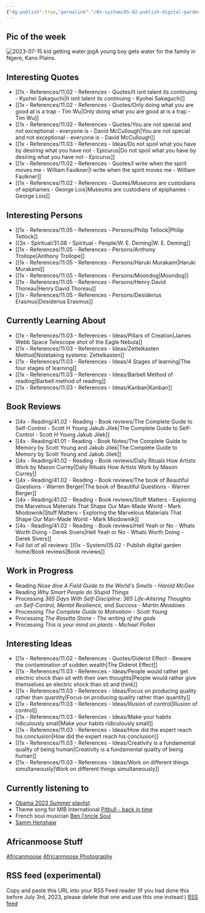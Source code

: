 ```yaml
---
{"dg-publish":true,"permalink":"/0x-system/05-02-publish-digital-garden-home/africanmoose/","title":"Africanmoose","tags":["gardenEntry"],"dgShowBacklinks":false}
---
```


 

## Pic of the week
![2023-07-15 kid getting water.jpg](/img/user/0x%20-%20System/05.04%20-%20Publish%20digital%20garden%20resource%20folder/2023-07-15%20kid%20getting%20water.jpg)A young boy gets water for the family in Ngere, Kano Plains.

## Interesting Quotes
- [[1x - References/11.02 - References - Quotes/It isnt talent its continuing - Kyohei Sakaguchi\|It isnt talent its continuing - Kyohei Sakaguchi]]
- [[1x - References/11.02 - References - Quotes/Only doing what you are good at is a trap - Tim Wu\|Only doing what you are good at is a trap - Tim Wu]]
- [[1x - References/11.02 - References - Quotes/You are not special and not exceptional - everyone is - David McCullough\|You are not special and not exceptional - everyone is - David McCullough]]
- [[1x - References/11.03 - References - Ideas/Do not spoil what you have by desiring what you have not - Epicurus\|Do not spoil what you have by desiring what you have not - Epicurus]]
- [[1x - References/11.02 - References - Quotes/I write when the spirit moves me - William Faulkner\|I write when the spirit moves me - William Faulkner]]
- [[1x - References/11.02 - References - Quotes/Museums are custodians of epiphanies - George Lois\|Museums are custodians of epiphanies - George Lois]]

## Interesting Persons
- [[1x - References/11.05 - References - Persons/Philip Tetlock\|Philip Tetlock]]
- [[3x - Spiritual/31.08 - Spiritual - People/W. E. Deming\|W. E. Deming]]
- [[1x - References/11.05 - References - Persons/Anthony Trollope\|Anthony Trollope]]
- [[1x - References/11.05 - References - Persons/Haruki Murakami\|Haruki Murakami]]
- [[1x - References/11.05 - References - Persons/Moondog\|Moondog]]
- [[1x - References/11.05 - References - Persons/Henry David Thoreau\|Henry David Thoreau]]
- [[1x - References/11.05 - References - Persons/Desiderius Erasmus\|Desiderius Erasmus]]

## Currently Learning About
- [[1x - References/11.03 - References - Ideas/Pillars of Creation\|James Webb Space Telescope shot of the Eagle Nebula]]
- [[1x - References/11.03 - References - Ideas/Zettelkasten Method\|Notetaking systems: Zettelkasten]]
- [[1x - References/11.03 - References - Ideas/4 Stages of learning\|The four stages of learning]]
- [[1x - References/11.03 - References - Ideas/Barbell Method of reading\|Barbell method of reading]]
- [[1x - References/11.03 - References - Ideas/Kanban\|Kanban]]

## Book Reviews
- [[4x - Reading/41.02 - Reading - Book reviews/The Complete Guide to Self-Control - Scott H Young Jakub Jilek\|The Complete Guide to Self-Control - Scott H Young Jakub Jilek]]
- [[4x - Reading/41.01 - Reading - Book Notes/The Complete Guide to Memory by Scott Young and Jakub Jilek\|The Complete Guide to Memory by Scott Young and Jakub Jilek]]
- [[4x - Reading/41.02 - Reading - Book reviews/Daily Rituals How Artists Work by Mason Currey\|Daily Rituals How Artists Work by Mason Currey]]
- [[4x - Reading/41.02 - Reading - Book reviews/The book of Beautiful Questions - Warren Berger\|The book of Beautiful Questions - Warren Berger]]
- [[4x - Reading/41.02 - Reading - Book reviews/Stuff Matters - Exploring the Marvelous Materials That Shape Our Man-Made World - Mark Miodownik\|Stuff Matters - Exploring the Marvelous Materials That Shape Our Man-Made World - Mark Miodownik]]
- [[4x - Reading/41.02 - Reading - Book reviews/Hell Yeah or No - Whats Worth Doing - Derek Sivers\|Hell Yeah or No - Whats Worth Doing - Derek Sivers]]
- Full list of all reviews: [[0x - System/05.02 - Publish digital garden home/Book reviews\|Book reviews]]

## Work in Progress

- Reading _Nose dive  A Field Guide to the World's Smells - Harold McGee_
- Reading _Why Smart People do Stupid Things_
- Processing _365 Days With Self-Discipline: 365 Life-Altering Thoughts on Self-Control, Mental Resilience, and Success - Martin Meadows_
- Processing _The Complete Guide to Motivation - Scott Young_
- Processing _The Rosetta Stone - The writing of the gods_
- Processing _This is your mind on plants - Michael Pollen_

## Interesting Ideas
- [[1x - References/11.02 - References - Quotes/Diderot Effect - Beware the contamination of sudden wealth\|The Diderot Effect]]
- [[1x - References/11.03 - References - Ideas/People would rather get electric shock than sit with their own thoughts\|People would rather give themselves an electric shock than sit and think]]
- [[1x - References/11.03 - References - Ideas/Focus on producing quality rather than quantity\|Focus on producing quality rather than quantity]]
- [[1x - References/11.03 - References - Ideas/Illusion of control\|Illusion of control]]
- [[1x - References/11.03 - References - Ideas/Make your habits ridiculously small\|Make your habits ridiculously small]]
- [[1x - References/11.03 - References - Ideas/How did the expert reach his conclusion\|How did the expert reach his conclusion]]
- [[1x - References/11.03 - References - Ideas/Creativity is a fundamental quality of being human\|Creativity is a fundamental quality of being human]]
- [[1x - References/11.03 - References - Ideas/Work on different things simultaneously\|Work on different things simultaneously]]

## Currently listening to
- [Obama 2023 Summer playlist](https://open.spotify.com/playlist/37i9dQZF1DWVbX0Kwa6Hge?si=c236e22b2f9249b3)
- Theme song for MIB International [Pitbull - back in time](https://www.youtube.com/watch?v=zaSZE194D4I)
- French soul musician [Ben l'oncle Soul](https://www.youtube.com/watch?v=wFwP32FFzro)
- [Samm Henshaw](https://www.youtube.com/watch?v=I_8-P4eZ1jA)

## Africanmoose Stuff
[Africanmoose](https://africanmoose.blogspot.com)
[Africanmoose Photography](http://Africanmoose.com)

## RSS feed (experimental)
Copy and paste this URL into your RSS Feed reader (If you had done this before July 3rd, 2023, please delete that one and use this one instead:)
[RSS feed](https://rssproxy.migor.org/api/w2f?v=0.1&url=https%3A%2F%2Fafricanmoose.netlify.app%2F&link=.%2Fa%5B1%5D&context=%2F%2Fdiv%5B1%5D%2Ful%2Fli&re=none&out=atom&token=eyJ0eXAiOiJKV1QiLCJhbGciOiJIUzI1NiJ9.eyJ0eXBlIjoiYW5vbnltb3VzIiwiaWF0IjoxNjc1MTA1OTQ2fQ.OjesabTBFfq8PUwQKkj_oSm6zKrRDAgo-nQH9jx6Tmw)

